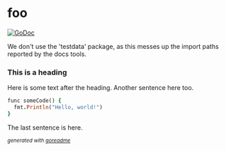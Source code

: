 # foo
[![GoDoc](https://godoc.org/github.com/dmjones/goreadme/parse/foo?status.svg)](https://godoc.org/github.com/dmjones/goreadme/parse/foo)

We don't use the 'testdata' package, as this messes up the import paths reported
by the docs tools.

### This is a heading
Here is some text after the heading. Another sentence here too.


```ruby
func someCode() {
  fmt.Println("Hello, world!")
}
```

The last sentence is here.

<sub>*generated with [goreadme](https://github.com/dmjones/goreadme)*</sub>